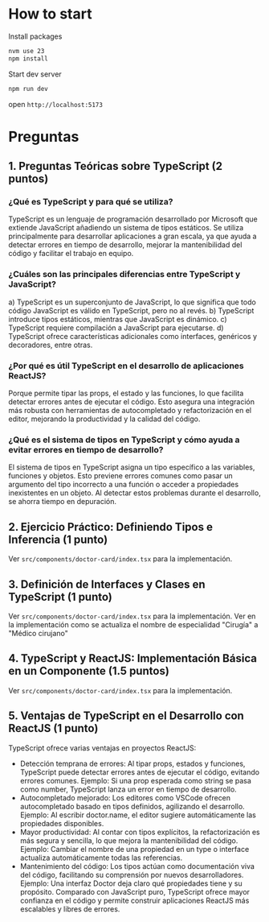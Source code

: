 # How to start
Install packages
```sh
nvm use 23
npm install
```

Start dev server
```sh
npm run dev
```

open `http://localhost:5173`

# Preguntas
## 1. Preguntas Teóricas sobre TypeScript (2 puntos)
### ¿Qué es TypeScript y para qué se utiliza?
TypeScript es un lenguaje de programación desarrollado por Microsoft que extiende JavaScript añadiendo un sistema de tipos estáticos. Se utiliza principalmente para desarrollar aplicaciones a gran escala, ya que ayuda a detectar errores en tiempo de desarrollo, mejorar la mantenibilidad del código y facilitar el trabajo en equipo.

### ¿Cuáles son las principales diferencias entre TypeScript y JavaScript?
a) TypeScript es un superconjunto de JavaScript, lo que significa que todo código JavaScript es válido en TypeScript, pero no al revés.
b) TypeScript introduce tipos estáticos, mientras que JavaScript es dinámico.
c) TypeScript requiere compilación a JavaScript para ejecutarse.
d) TypeScript ofrece características adicionales como interfaces, genéricos y decoradores, entre otras.

### ¿Por qué es útil TypeScript en el desarrollo de aplicaciones ReactJS?
Porque permite tipar las props, el estado y las funciones, lo que facilita detectar errores antes de ejecutar el código. Esto asegura una integración más robusta con herramientas de autocompletado y refactorización en el editor, mejorando la productividad y la calidad del código.

### ¿Qué es el sistema de tipos en TypeScript y cómo ayuda a evitar errores en tiempo de desarrollo?
El sistema de tipos en TypeScript asigna un tipo específico a las variables, funciones y objetos. Esto previene errores comunes como pasar un argumento del tipo incorrecto a una función o acceder a propiedades inexistentes en un objeto. Al detectar estos problemas durante el desarrollo, se ahorra tiempo en depuración.

## 2. Ejercicio Práctico: Definiendo Tipos e Inferencia (1 punto)
Ver `src/components/doctor-card/index.tsx` para la implementación.

## 3. Definición de Interfaces y Clases en TypeScript (1 punto)
Ver `src/components/doctor-card/index.tsx` para la implementación. Ver en la implementación como se actualiza el nombre de especialidad "Cirugía" a "Médico cirujano"

## 4. TypeScript y ReactJS: Implementación Básica en un Componente (1.5 puntos)
Ver `src/components/doctor-card/index.tsx` para la implementación.

## 5. Ventajas de TypeScript en el Desarrollo con ReactJS (1 punto)
TypeScript ofrece varias ventajas en proyectos ReactJS:
- Detección temprana de errores: Al tipar props, estados y funciones, TypeScript puede detectar errores antes de ejecutar el código, evitando errores comunes.
Ejemplo: Si una prop esperada como string se pasa como number, TypeScript lanza un error en tiempo de desarrollo.
- Autocompletado mejorado: Los editores como VSCode ofrecen autocompletado basado en tipos definidos, agilizando el desarrollo.
Ejemplo: Al escribir doctor.name, el editor sugiere automáticamente las propiedades disponibles.
- Mayor productividad: Al contar con tipos explícitos, la refactorización es más segura y sencilla, lo que mejora la mantenibilidad del código.
Ejemplo: Cambiar el nombre de una propiedad en un type o interface actualiza automáticamente todas las referencias.
- Mantenimiento del código: Los tipos actúan como documentación viva del código, facilitando su comprensión por nuevos desarrolladores.
Ejemplo: Una interfaz Doctor deja claro qué propiedades tiene y su propósito.
Comparado con JavaScript puro, TypeScript ofrece mayor confianza en el código y permite construir aplicaciones ReactJS más escalables y libres de errores.


